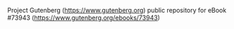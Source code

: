 Project Gutenberg (https://www.gutenberg.org) public repository for
eBook #73943 (https://www.gutenberg.org/ebooks/73943)
